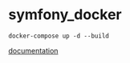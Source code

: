 # symfony_docker

```
docker-compose up -d --build
```

[documentation](https://www.twilio.com/blog/get-started-docker-symfony)
